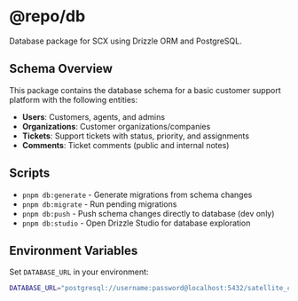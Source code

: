 # @repo/db

Database package for SCX using Drizzle ORM and PostgreSQL.

## Schema Overview

This package contains the database schema for a basic customer support platform with the following entities:

- **Users**: Customers, agents, and admins
- **Organizations**: Customer organizations/companies
- **Tickets**: Support tickets with status, priority, and assignments
- **Comments**: Ticket comments (public and internal notes)

## Scripts

- `pnpm db:generate` - Generate migrations from schema changes
- `pnpm db:migrate` - Run pending migrations
- `pnpm db:push` - Push schema changes directly to database (dev only)
- `pnpm db:studio` - Open Drizzle Studio for database exploration

## Environment Variables

Set `DATABASE_URL` in your environment:

```bash
DATABASE_URL="postgresql://username:password@localhost:5432/satellite_cx"
```
